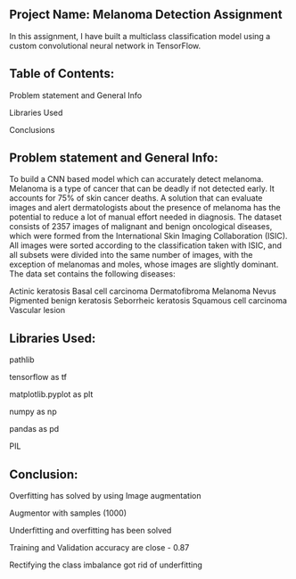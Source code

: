 ## Project Name: Melanoma Detection Assignment

In this assignment, I have built a multiclass classification model using a custom convolutional neural network in TensorFlow. 

## Table of Contents:

Problem statement and General Info

Libraries Used

Conclusions

## Problem statement and General Info: 

To build a CNN based model which can accurately detect melanoma. Melanoma is a type of cancer that can be deadly if not detected early. It accounts for 75% of skin cancer deaths. A solution that can evaluate images and alert dermatologists about the presence of melanoma has the potential to reduce a lot of manual effort needed in diagnosis.
The dataset consists of 2357 images of malignant and benign oncological diseases, which were formed from the International Skin Imaging Collaboration (ISIC). All images were sorted according to the classification taken with ISIC, and all subsets were divided into the same number of images, with the exception of melanomas and moles, whose images are slightly dominant.
The data set contains the following diseases:

Actinic keratosis
Basal cell carcinoma
Dermatofibroma
Melanoma
Nevus
Pigmented benign keratosis
Seborrheic keratosis
Squamous cell carcinoma
Vascular lesion

## Libraries Used:

pathlib

tensorflow as tf

matplotlib.pyplot as plt

numpy as np

pandas as pd

PIL

## Conclusion:

Overfitting has solved by using Image augmentation

Augmentor with samples (1000)

Underfitting and overfitting has been solved

Training and Validation accuracy are close - 0.87

Rectifying the class imbalance got rid of underfitting
